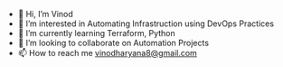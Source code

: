 - 👋 Hi, I’m Vinod
- 👀 I’m interested in Automating Infrastruction using DevOps Practices
- 🌱 I’m currently learning Terraform, Python
- 💞️ I’m looking to collaborate on Automation Projects
- 📫 How to reach me vinodharyana8@gmail.com


<!---
vinod0123/vinod0123 is a ✨ special ✨ repository because its `README.md` (this file) appears on your GitHub profile.
You can click the Preview link to take a look at your changes.
--->
